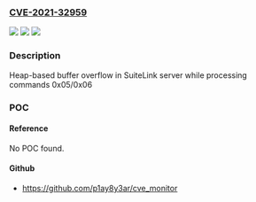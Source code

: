 ### [CVE-2021-32959](https://cve.mitre.org/cgi-bin/cvename.cgi?name=CVE-2021-32959)
![](https://img.shields.io/static/v1?label=Product&message=AVEVA%20MES%202014&color=blue)
![](https://img.shields.io/static/v1?label=Version&message=%3C%3D%20R2%20&color=brighgreen)
![](https://img.shields.io/static/v1?label=Vulnerability&message=CWE-122%20Heap-based%20Buffer%20Overflow&color=brighgreen)

### Description

Heap-based buffer overflow in SuiteLink server while processing commands 0x05/0x06

### POC

#### Reference
No POC found.

#### Github
- https://github.com/p1ay8y3ar/cve_monitor

